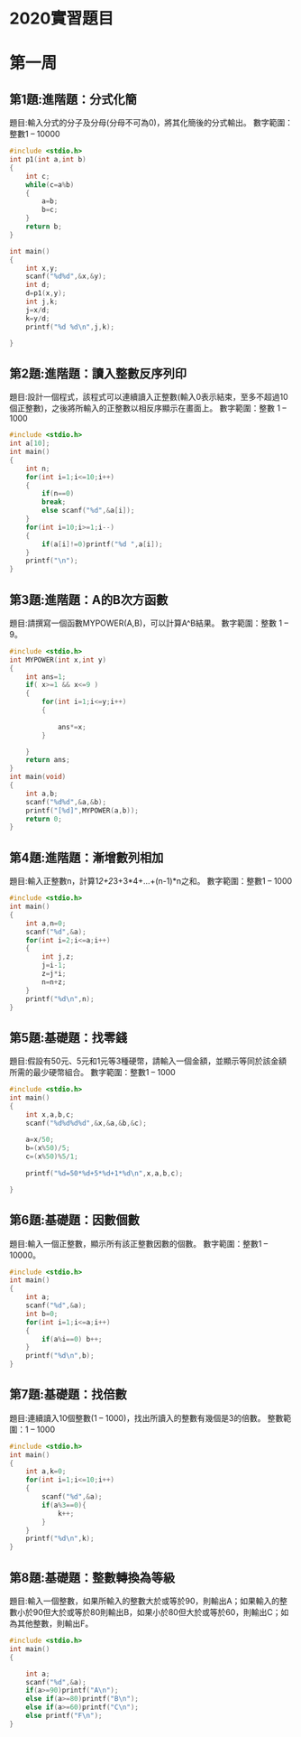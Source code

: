 # 2020實習題目

# 第一周

## 第1題:進階題：分式化簡 

題目:輸入分式的分子及分母(分母不可為0)，將其化簡後的分式輸出。 
數字範圍：整數1 – 10000  

```c
#include <stdio.h>
int p1(int a,int b)
{
	int c;
	while(c=a%b)
	{
		a=b;
		b=c;
	}
	return b;
}

int main()
{
	int x,y;
	scanf("%d%d",&x,&y);
	int d;
	d=p1(x,y);
	int j,k;
	j=x/d;
	k=y/d;
	printf("%d %d\n",j,k);

}

```
## 第2題:進階題：讀入整數反序列印
題目:設計一個程式，該程式可以連續讀入正整數(輸入0表示結束，至多不超過10個正整數)，之後將所輸入的正整數以相反序顯示在畫面上。 
數字範圍：整數 1 – 1000 
```c
#include <stdio.h>
int a[10];
int main()
{
	int n;
	for(int i=1;i<=10;i++)
	{
		if(n==0)
		break;
		else scanf("%d",&a[i]);
	}
	for(int i=10;i>=1;i--)
	{
		if(a[i]!=0)printf("%d ",a[i]);
	}
	printf("\n");
}
```
## 第3題:進階題：A的B次方函數
題目:請撰寫一個函數MYPOWER(A,B)，可以計算A^B結果。
數字範圍：整數 1 – 9。
```c
#include <stdio.h>
int MYPOWER(int x,int y)
{	 
	int ans=1;
	if( x>=1 && x<=9 )
	{
		for(int i=1;i<=y;i++)
		{
		
			ans*=x;
		}

	}
	return ans;
}
int main(void)
{
	int a,b;
	scanf("%d%d",&a,&b);
	printf("[%d]",MYPOWER(a,b));
	return 0;
}
```

## 第4題:進階題：漸增數列相加
題目:輸入正整數n，計算1*2+2*3+3*4+…+(n-1)*n之和。 
數字範圍：整數1 – 1000 
```c
#include <stdio.h>
int main()
{
	int a,n=0;
	scanf("%d",&a);
	for(int i=2;i<=a;i++)
	{
		int j,z;
		j=i-1;
		z=j*i;
		n=n+z;
	}
	printf("%d\n",n);
}
```

## 第5題:基礎題：找零錢
題目:假設有50元、5元和1元等3種硬幣，請輸入一個金額，並顯示等同於該金額所需的最少硬幣組合。 
數字範圍：整數1 – 1000
```c
#include <stdio.h>
int main()
{
	int x,a,b,c;
	scanf("%d%d%d%d",&x,&a,&b,&c);
	
	a=x/50;
	b=(x%50)/5;
	c=(x%50)%5/1;
	
	printf("%d=50*%d+5*%d+1*%d\n",x,a,b,c);

}
```

## 第6題:基礎題：因數個數
題目:輸入一個正整數，顯示所有該正整數因數的個數。 
數字範圍：整數1 – 10000。 
```c
#include <stdio.h>
int main()
{
	int a;
	scanf("%d",&a);
	int b=0;
	for(int i=1;i<=a;i++)
	{
		if(a%i==0) b++;
	}
	printf("%d\n",b);
}

```

## 第7題:基礎題：找倍數 
題目:連續讀入10個整數(1 – 1000)，找出所讀入的整數有幾個是3的倍數。 
整數範圍：1 – 1000 
```c
#include <stdio.h>
int main()
{
	int a,k=0;
	for(int i=1;i<=10;i++)
	{
		scanf("%d",&a);
		if(a%3==0){
			k++;
		}
	}
	printf("%d\n",k);
}
```

## 第8題:基礎題：整數轉換為等級 
題目:輸入一個整數，如果所輸入的整數大於或等於90，則輸出A；如果輸入的整數小於90但大於或等於80則輸出B，如果小於80但大於或等於60，則輸出C；如為其他整數，則輸出F。
```c
#include <stdio.h>
int main()
{

	int a;
	scanf("%d",&a);
	if(a>=90)printf("A\n");
	else if(a>=80)printf("B\n");
	else if(a>=60)printf("C\n");
	else printf("F\n");
}
```
